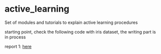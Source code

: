 # active_learning
Set of modules and tutorials to explain active learning procedures

starting point, check the following code with iris dataset, the writing part is in process

report 1: [here](https://williamamartinez.github.io/active_learning/tutorials/Numpy_Python_Cheat_Sheet.pdf)
